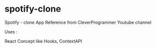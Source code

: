 # spotify-clone

Spotify - clone App 
Reference from CleverProgrammer Youtube channel

Uses :

React Concept like Hooks, ContextAPI 
